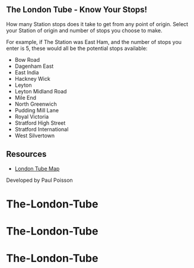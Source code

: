 ## The London Tube - Know Your Stops!
How many Station stops does it take to get from any point of origin. Select your Station of origin and number of stops you choose to make.

For example, if The Station was East Ham, and the number of stops you enter is 5, these would all be the potential stops available:
* Bow Road
* Dagenham East
* East India
* Hackney Wick
* Leyton
* Leyton Midland Road
* Mile End
* North Greenwich
* Pudding Mill Lane
* Royal Victoria
* Stratford High Street
* Stratford International
* West Silvertown

## Resources
* [London Tube Map](https://tfl.gov.uk/cdn/static/cms/images/tube-map.gif)

Developed by Paul Poisson
# The-London-Tube
# The-London-Tube
# The-London-Tube
